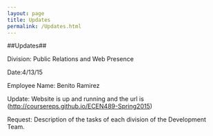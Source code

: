 ```yaml
---
layout: page
title: Updates
permalink: /Updates.html
---
```


##Updates##


Division: Public Relations and Web Presence

Date:4/13/15

Employee Name: Benito Ramirez

Update: Website is up and running and the url is (http://coursereps.github.io/ECEN489-Spring2015)

Request: Description of the tasks of each division of the Development Team.
